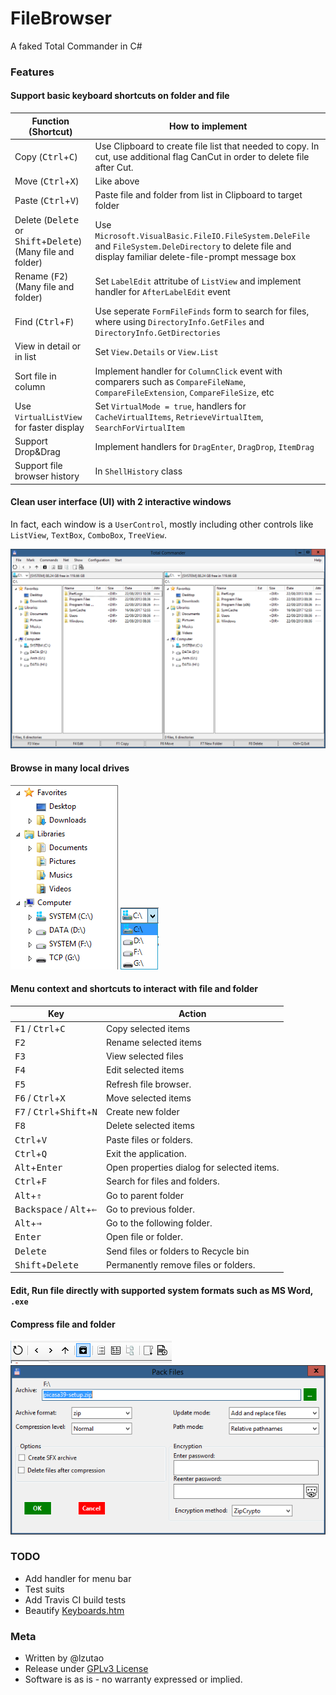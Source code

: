 # FileBrowser

A faked Total Commander in C#

### Features

#### Support basic keyboard shortcuts on folder and file

Function (Shortcut) | How to implement
--------------------| ----------------
Copy (<kbd>Ctrl</kbd>+<kbd>C</kbd>) | Use Clipboard to create file list that needed to copy. In cut, use additional flag CanCut in order to delete file after Cut.
Move (<kbd>Ctrl</kbd>+<kbd>X</kbd>) | Like above
Paste (<kbd>Ctrl</kbd>+<kbd>V</kbd>) | Paste file and folder from list in Clipboard to target folder
Delete (<kbd>Delete</kbd> or <kbd>Shift</kbd>+<kbd>Delete</kbd>) (Many file and folder) | Use `Microsoft.VisualBasic.FileIO.FileSystem.DeleFile` and `FileSystem.DeleDirectory` to delete file and display familiar delete-file-prompt message box
Rename (<kbd>F2</kbd>) (Many file and folder) | Set `LabelEdit` attritube of `ListView` and implement handler for `AfterLabelEdit` event
Find (<kbd>Ctrl</kbd>+<kbd>F</kbd>) | Use seperate `FormFileFinds` form to search for files, where using `DirectoryInfo.GetFiles` and `DirectoryInfo.GetDirectories`
View in detail or in list | Set `View.Details` or `View.List`
Sort file in column | Implement handler for `ColumnClick` event with comparers such as `CompareFileName`, `CompareFileExtension`, `CompareFileSize`, etc
Use `VirtualListView` for faster display | Set `VirtualMode = true`, handlers for `CacheVirtualItems`, `RetrieveVirtualItem`, `SearchForVirtualItem`
Support Drop\&Drag | Implement handlers for `DragEnter`, `DragDrop`, `ItemDrag`
Support file browser history | In `ShellHistory` class

#### Clean user interface (UI) with 2 interactive windows

In fact, each window is a `UserControl`, mostly including other controls like `ListView`, `TextBox`, `ComboBox`, `TreeView`.

![In Windows 8.1](docs/img/demo_win8.1.png)

#### Browse in many local drives

![In sidepane](docs/img/drive1.png)
![In combobox](docs/img/drive2.png)

#### Menu context and shortcuts to interact with file and folder

Key | Action
--- | ------
<kbd>F1</kbd> / <kbd>Ctrl</kbd>+<kbd>C</kbd> | Copy selected items
<kbd>F2</kbd> | Rename selected items
<kbd>F3</kbd> | View selected files
<kbd>F4</kbd> | Edit selected items
<kbd>F5</kbd> | Refresh file browser.
<kbd>F6</kbd> / <kbd>Ctrl</kbd>+<kbd>X</kbd> | Move selected items
<kbd>F7</kbd> / <kbd>Ctrl</kbd>+<kbd>Shift</kbd>+<kbd>N</kbd> | Create new folder
<kbd>F8</kbd> | Delete selected items
<kbd>Ctrl</kbd>+<kbd>V</kbd> | Paste files or folders.
<kbd>Ctrl</kbd>+<kbd>Q</kbd> | Exit the application.
<kbd>Alt</kbd>+<kbd>Enter</kbd> | Open properties dialog for selected items.
<kbd>Ctrl</kbd>+<kbd>F</kbd> | Search for files and folders.
<kbd>Alt</kbd>+<kbd>⇑</kbd> | Go to parent folder
<kbd>Backspace</kbd> / <kbd>Alt</kbd>+<kbd>⇐</kbd> | Go to previous folder.
<kbd>Alt</kbd>+<kbd>⇒</kbd> | Go to the following folder.
<kbd>Enter</kbd> | Open file or folder.
<kbd>Delete</kbd> | Send files or folders to Recycle bin
<kbd>Shift</kbd>+<kbd>Delete</kbd> | Permanently remove files or folders.

#### Edit, Run file directly with supported system formats such as MS Word, `.exe`

#### Compress file and folder

![In menu bar](docs/img/compress_bar.png)
![In seperate form](docs/img/compress_form.png)

### TODO

- Add handler for menu bar
- Test suits
- Add Travis CI build tests
- Beautify [Keyboards.htm](TotalCommander/Keyboards.htm)

### Meta

- Written by @lzutao
- Release under [GPLv3 License](LICENSE)
- Software is as is - no warranty expressed or implied.
